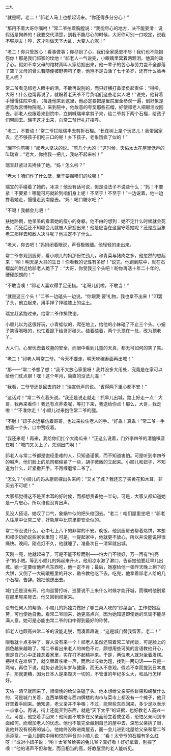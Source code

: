     二九 

   “就是啊，老二！”祁老人马上也想起话来。“你还得多分分心！”

   “那用不着大哥你嘱咐！”常二爷拍着胸膛说：“我能尽心的地方，决不能耍滑！说假话是狗养的！我要交代清楚，到我不能尽心的时候，大哥你可别一口咬定，说我不够朋友！哼，这才叫做天下大乱，大变人心呢！”

   “老二！你只管放心！看事做事；你尽到了心，我们全家感恩不尽！我们也不能抱怨你！那是我们祁家的坟地！”祁老人一气说完，小眼睛里窝着两颗泪。他真的动了心。假如不幸父母的棺材真叫人家给掘出来，他一辈子的苦心与劳力岂不全都落了空？父母的骨头若随便被野狗叼了走，他岂不是白活了七十多岁，还有什么脸再见人呢？

   常二爷看见祁老人眼中的泪，不敢再说别的，而只好横打鼻梁负起责任：“得啦，大哥！什么也甭再说了，就盼着老天爷不亏负咱们这些老实人吧！”说完，他背着手慢慢往院中走。（每逢他来到这里，他必定要把屋里院里全参观一遍，倒好象是游览故宫博物院呢。）来到院中，他故意的夸奖那些石榴，好使祁老人把眼泪收回去。祁老人也跟着来到院中，立刻喊瑞丰拿剪子来，给二爷剪下两个石榴，给孩子们带回去。瑞丰这才出来，向常二爷行礼打招呼。

   “老二，不要动！”常二爷拦阻瑞丰去剪折石榴。“长在树上是个玩艺儿！我带回家去，还不够孩子们吃三口的呢！乡下孩子，老象饿疯了似的！”

   “瑞丰你剪哪！”祁老人坚决的说。“剪几个大的！”这时候，天佑太太在屋里低声的叫瑞宣：“老大，你搀我一把儿，我站不起来啦！”

   瑞宣赶紧过去搀住了她。“妈！怎么啦？”

   “老大！咱们作了什么孽，至于要掘咱们的坟哪！”

   瑞宣的手碰着了她的，冰凉！他没有话可说，但是没法子不说些什么：“妈！不要紧！不要紧！哪能可巧就轮到咱们身上呢！不至于！不至于！”一边说着，他一边搀着她走，慢慢走到南屋去。“妈！喝口糖水吧？”

   “不喝！我躺会儿吧！”

   扶她卧倒，他呆呆的看着她的瘦小的身躯。他不由的想到：她不定什么时候就会死去，而死后还不知哪会儿就被人家掘出来！他是应当在这里守着她呢？还是应当象老三那样去和敌人决斗呢？他决定不了什么。

   “老大，你去吧！”妈妈闭着眼说，声音极微细。他轻轻的走出来。

   常二爷参观到厨房，看小顺儿的妈那份忙劲儿，和青菜与猪肉之多，他忽然的想起来：“哟！明天是大哥的生日！你看我的记性有多好！”说完，他跑到院中，就在石榴盆的附近给祁老人跪下了：“大哥，你受我三个头吧！盼你再活十年二十年的，硬硬朗朗的！”

   “不敢当噢！”祁老人喜欢得手足无措。“老哥儿们啦，不敢当！”

   “就是这三个头！”二爷一边磕头一边说。“你跟我‘要’礼物，我也拿不出来！”叩罢了头，他立起来，用手掸了掸磕膝上的尘土。

   瑞宣赶紧跑过来，给常二爷作揖致谢。

   小顺儿以为这很好玩，小青蛙似的，爬在地上，给他的小妹磕了不止三个头。小妞子笑得哏哏的，也忙着跪下给哥哥磕头。磕着磕着，两个头顶在一处，改为顶老羊。

   大人们，心里忧虑着坟墓的安全，而眼中看到儿童的天真，都无可如何的笑了笑。

   “老二！”祁老人叫常二爷。“今天不要走，明天吃碗寿面再出城！”

   “那——”常二爷想了想：“我不大放心家里呀！我并没多大用处，究竟是在家可以给他们仗点胆！嘿！这个年月，简直的没法儿混！”

   “我看，二爷爷还是回去的好！”瑞宣低声的说。“省得两下里心都不安！”

   “这话对！”常二爷点着头说。“我还是说走就走！抓早儿出城，路上好走一点！大哥，我再来看你！我还有点荞麦呢，等打下来，我送给你点！那么，大哥，我走啦！”“不准你走！”小顺儿过来抱住常二爷的腿。

   “不肘！”妞子永远摹仿着哥哥，也过来拉住老人的手。“好乖！真乖！”常二爷一手拍着一个头，口中赞叹着。

   “我还来呢！再来，我给你们扛个大南瓜来！”正这么说着，门外李四爷的清脆嗓音在喊：“城门又关上了，先别出门啊！”

   祁老人与常二爷都是饱经患难的人，只知道谨慎，而不知道害怕。可是听到李四爷的喊声，他们脸上的肌肉都缩紧了一些，胡子微微的立起来。小顺儿和妞子，不知道为什么，赶紧撒开手，不再缠磨常二爷了。

   “怎么？”小顺儿的妈从厨房探出头来问：“又关了城？我还忘了买黄花和木耳，非买去不可呢！”

   大家都觉得这不是买木耳的好时候，而都想责备她一半句。可是，大家又都知道她是一片忠心，所以谁也没肯出声。

   见没人搭话，她叹了口气，象蜗牛似的把头缩回去。“老二！咱们屋里坐吧！”祁老人往屋中让常二爷，好象屋中比院里更安全似的。

   常二爷没说什么，心中七上八下的非常的不安。晚饭，他到厨房去帮着烙饼，本想和祁少奶奶说些家长里短；可是，一提起家中，他就更不放心，所以并没能说得很痛快。晚间，刚点灯不久，他就睡了，准备次日一清早就出城。

   天刚一亮，他就起来了，可是不能不辞而别——怕大门不锁好，万一再有“扫亮子”的小贼。等到小顺儿的妈起来升火，他用凉水漱了漱口，告诉她他要赶早儿出城。她一定要给他弄点东西吃，他一定不肯；最后，她塞给他一张昨天晚上剩下的大饼，又倒了一大碗暖瓶里的开水，勒令教他吃下去。吃完，他拿着祁老人给的几个石榴，告辞。她把他送出去。

   城门还是没有开。他向巡警打听，巡警说不上来什么时候才能开城，而嘱咐他别紧在那里晃来晃去。他又回到祁家来。

   没有任何人的帮助，小顺儿的妈独力做好了够三桌人吃的“炒菜面”。工作使她疲劳，可也使她自傲。看常二爷回来，她更高点兴，因为她知道即使她的烹调不能尽满人意，她可是必能由常二爷的口中得到最好的称赞。

   祁老人也颇高兴常二爷的没能走脱，而凑着趣说：“这是城门替我留客，老二！”

   眼看就十点多钟了，客人没有来一个！祁老人虽然还陪着常二爷闲谈，可是脸上的颜色越来越暗了。常二爷看出来老人的神色不对，颇想用些可笑的言语教他开心，但是自己心中正挂念着家里，实在打不起精神来。于是，两位老人就对坐着发楞。楞得实在难堪了，就交替着咳嗽一声，而后以咳嗽为题，找到一两句话——只是一两句，再往下说，就势必说到年岁与健康，而无从不悲观。假若不幸而提到日本鬼子，那就更糟，因为日本人是来毁灭一切的，不管谁的年纪多么大，和品行怎样好。

   天佑一清早就回来了，很惭愧的给父亲磕了头。他本想给父亲买些鲜果和螃蟹什么的，可是城门关着，连西单牌楼与西四牌楼的肉市与菜市上都没有一个摊子，他只好空着手回来。他知道，老父亲并不争嘴；不过，能带些东西回来，多少足以表示一点孝心。再说，街上还能买到东西，就是“天下太平”的证据，也好教老人高兴一点。可是，他空着手回来！他简直不敢多在父亲面前立着或坐着，恐怕父亲问到市面如何，而增加老人的忧虑。他也不敢完全藏到自己的屋中去，深恐父亲挑了眼，说他并没有祝寿的诚心。他始终没敢进南屋去，而一会儿进到北屋给父亲和常二爷添添茶，一会儿到院中用和悦的声音对小顺儿说：“看！太爷爷的石榴有多么红呀！”或对小妞子说：“哟！太爷爷给买的兔儿爷？真好看！好好拿着，别摔了噢！”他的语声不但和悦，而且相当的高，好教屋里的老人能听见。

